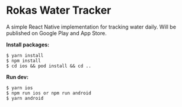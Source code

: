 # Rokas Water Tracker
A simple React Native implementation for tracking water daily.
Will be published on Google Play and App Store.

**Install packages:**
```
$ yarn install
$ npm install
$ cd ios && pod install && cd ..
```

**Run dev:**
```
$ yarn ios
$ npm run ios or npm run android
$ yarn android
```
